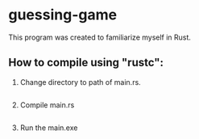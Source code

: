 # guessing-game

This program was created to familiarize myself in Rust.

## How to compile using "rustc":

1. Change directory to path of main.rs.
```bash cd guessing_game\src
```

2. Compile main.rs
```bash rustc main.rs
```

3. Run the main.exe
```bash main.exe
```

